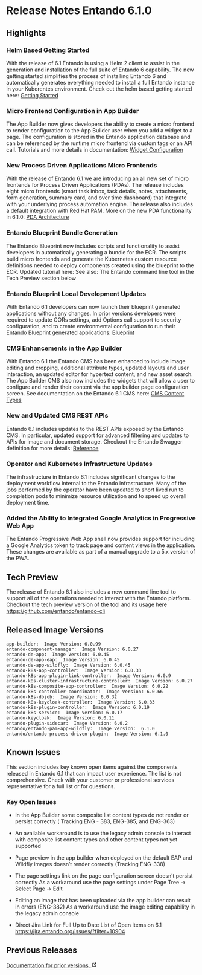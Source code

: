 # Release Notes Entando 6.1.0

## Highlights

### Helm Based Getting Started

With the release of 6.1 Entando is using a Helm 2 client to assist in
the generation and installation of the full suite of Entando 6
capability. The new getting started simplifies the process of installing
Entando 6 and automatically generates everything needed to install a
full Entando instance in your Kuberentes environment. Check out the helm
based getting started here: [Getting Started](/docs/getting-started/)

### Micro Frontend Configuration in App Builder

The App Builder now gives developers the ability to create a micro
frontend to render configuration to the App Builder user when you add a
widget to a page. The configuration is stored in the Entando application
database and can be referenced by the runtime micro frontend via custom
tags or an API call. Tutorials and more details in documentation: [Widget Configuration](/tutorials/micro-frontends/widget-configuration)

### New Process Driven Applications Micro Frontends

With the release of Entando 6.1 we are introducing an all new set of
micro frontends for Process Driven Applications (PDAs). The release
includes eight micro frontends (smart task inbox, task details, notes,
attachments, form generation, summary card, and over time dashboard)
that integrate with your underlying process automation engine. The
release also includes a default integration with Red Hat PAM. More on
the new PDA functionality in 6.1.0:
[PDA Architecture](/docs/concepts/pda-architecture)

### Entando Blueprint Bundle Generation

The Entando Blueprint now includes scripts and functionality to assist
developers in automatically generating a bundle for the ECR. The scripts
build micro frontends and generate the Kubernetes custom resource
definitions needed to deploy components created using the blueprint to
the ECR. Updated tutorial here: See also: The Entando command line tool
in the Tech Preview section below

### Entando Blueprint Local Development Updates

With Entando 6.1 developers can now launch their blueprint generated
applications without any changes. In prior versions developers were
required to update CORs settings, add Options call support to security
configuration, and to create environmental configuration to run their
Entando Blueprint generated applications: [Blueprint](/tutorials/micro-frontends/generate-micro-frontends-from-a-database-entity)

### CMS Enhancements in the App Builder

With Entando 6.1 the Entando CMS has been enhanced to include image
editing and cropping, additional attribute types, updated layouts and
user interaction, an updated editor for hypertext content, and new asset
search. The App Builder CMS also now includes the widgets that will
allow a user to configure and render their content via the app builder
page configuration screen. See documentation on the Entando 6.1 CMS here:
[CMS Content Types](/tutorials/cms/content-types-tutorial)

### New and Updated CMS REST APIs

Entando 6.1 includes updates to the REST APIs exposed by the Entando
CMS. In particular, updated support for advanced filtering and updates
to APIs for image and document storage. Checkout the Entando Swagger
definition for more details: [Reference](/docs/reference)

### Operator and Kubernetes Infrastructure Updates

The infrastructure in Entando 6.1 includes significant changes to the
deployment workflow internal to the Entando infrastructure. Many of the
jobs performed by the operator have been updated to short lived run to
completion pods to minimize resource utilization and to speed up overall
deployment time.

### Added the Ability to Integrated Google Analytics in Progressive Web App

The Entando Progressive Web App shell now provides support for including
a Google Analytics token to track page and content views in the
application. These changes are available as part of a manual upgrade to
a 5.x version of the PWA.

## Tech Preview

The release of Entando 6.1 also includes a new command line tool to
support all of the operations needed to interact with the Entando
platform. Checkout the tech preview version of the tool and its usage
here <https://github.com/entando/entando-cli>

## Released Image Versions

    app-builder:  Image Version: 6.0.99
    entando-component-manager:  Image Version: 6.0.27
    entando-de-app:  Image Version: 6.0.45
    entando-de-app-eap:  Image Version: 6.0.45
    entando-de-app-wildfly:  Image Version: 6.0.45
    entando-k8s-app-controller:  Image Version: 6.0.33
    entando-k8s-app-plugin-link-controller:  Image Version: 6.0.9
    entando-k8s-cluster-infrastructure-controller:  Image Version: 6.0.27
    entando-k8s-composite-app-controller:  Image Version: 6.0.22
    entando-k8s-controller-coordinator:  Image Version: 6.0.66
    entando-k8s-dbjob:  Image Version: 6.0.32
    entando-k8s-keycloak-controller:  Image Version: 6.0.33
    entando-k8s-plugin-controller:  Image Version: 6.0.19
    entando-k8s-service:  Image Version: 6.0.17
    entando-keycloak:  Image Version: 6.0.11
    entando-plugin-sidecar:  Image Version: 6.0.2
    entando/entando-pam-app-wildfly:  Image Version:  6.1.0
    entando/entando-process-driven-plugin:  Image Version: 6.1.0

## Known Issues

This section includes key known open items against the components
released in Entando 6.1 that can impact user experience. The list is not
comprehensive. Check with your customer or professional services
representative for a full list or for questions.

### Key Open Issues

-   In the App Builder some composite list content types do not render
    or persist correctly ( Tracking ENG - 383, ENG-385, and ENG-363)

-   An available workaround is to use the legacy admin console to
    interact with composite list content types and other content types
    not yet supported

-   Page preview in the app builder when deployed on the default EAP and
    Wildfly images doesn’t render correctly (Tracking ENG-338)

-   The page settings link on the page configuration screen doesn’t
    persist correctly As a workaround use the page settings under Page
    Tree → Select Page → Edit

-   Editing an image that has been uploaded via the app builder can
    result in errors (ENG-382) As a workaround use the image editing
    capability in the legacy admin console

-   Direct Jira Link for Full Up to Date List of Open Items on 6.1
    <https://jira.entando.org/issues/?filter=10904>

## Previous Releases

<a href="/old-version/old-version.html" target="_blank">Documentation for prior versions.
    <svg xmlns="http://www.w3.org/2000/svg" aria-hidden="true" x="0px" y="0px" viewBox="0 0 100 100" width="15" height="15" class="icon outbound">
        <path fill="currentColor" d="M18.8,85.1h56l0,0c2.2,0,4-1.8,4-4v-32h-8v28h-48v-48h28v-8h-32l0,0c-2.2,0-4,1.8-4,4v56C14.8,83.3,16.6,85.1,18.8,85.1z"></path> <polygon fill="currentColor" points="45.7,48.7 51.3,54.3 77.2,28.5 77.2,37.2 85.2,37.2 85.2,14.9 62.8,14.9 62.8,22.9 71.5,22.9"></polygon>
    </svg>
</a>